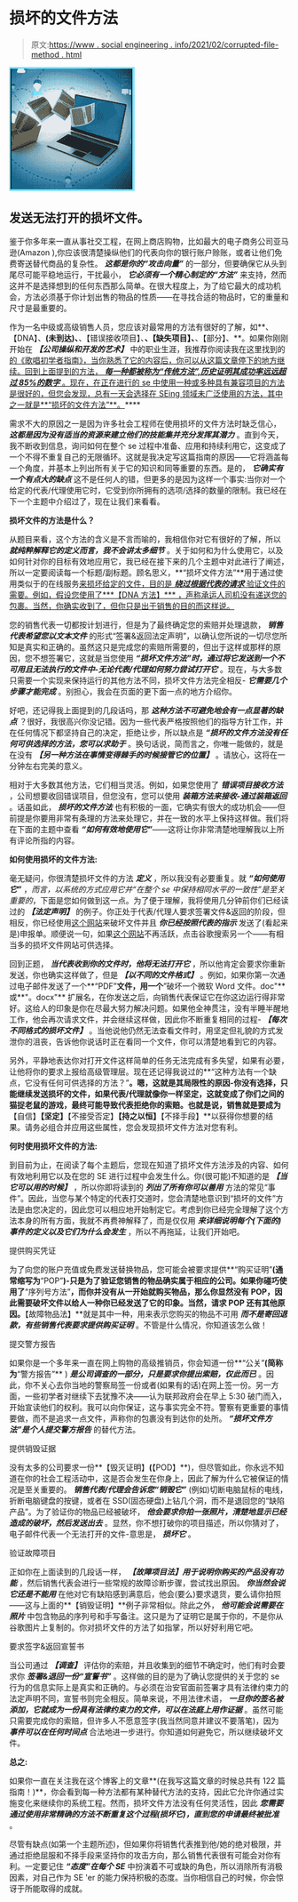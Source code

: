 # 损坏的文件方法

> 原文:[https://www . social engineering . info/2021/02/corrupted-file-method . html](https://www.socialengineering.info/2021/02/corrupted-file-method.html)

[![](img/a713514a1b18664ab2204a33a905f75c.png)](https://1.bp.blogspot.com/-qg51HcJKyU8/XnTdbf8287I/AAAAAAAAjNU/ovt_-E9G2GU-kdYE6H7N2jp0rzw7obLgwCLcBGAsYHQ/s1600/Corrupted%2BFiles.%2Bwww.socialengineers.net.jpg)

## **发送无法打开的损坏文件。**

鉴于你多年来一直从事社交工程，在网上商店购物，比如最大的电子商务公司亚马逊(Amazon ),你应该很清楚操纵他们的代表向你的银行账户赊账，或者让他们免费寄送替代商品的复杂性。 ***这都是你的“攻击向量”*** 的一部分，但要确保它从头到尾尽可能平稳地运行，干扰最小， ***它必须有一个精心制定的“方法”*** 来支持，然而这并不是选择想到的任何东西那么简单。在很大程度上，为了给它最大的成功机会，方法必须基于你计划出售的物品的性质——在寻找合适的物品时，它的重量和尺寸是最重要的。

 

作为一名中级或高级销售人员，您应该对最常用的方法有很好的了解，如**、【DNA】、**(未到达)、**、【错误接收项目】、**、【缺失项目】、**、【部分】、**。如果你刚刚开始在 ***【公司操纵和开发的艺术】*** 中的职业生涯，我推荐你阅读我在这里找到的[的《歌唱初学者指南》，当你熟悉了它的内容后，你可以从这篇文章停下的地方继续。回到上面提到的方法， ***每一种都被称为“传统方法”,历史证明其成功率远远超过 85%的数字*** 。现在，在正在进行的 se 中使用一种或多种具有兼容项目的方法是很好的，但您会发现，总有一天会选择在 SEing 领域未广泛使用的方法，其中之一就是**“损坏的文件方法”**。](https://www.socialengineers.net/2020/09/beginners-guide-to-seing.html)****

 

需求不大的原因之一是因为许多社会工程师在使用损坏的文件方法时缺乏信心， ***这都是因为没有适当的资源来建立他们的技能集并充分发挥其潜力*** 。直到今天，我不断收到信息，询问如何在整个 se 过程中准备、应用和持续利用它，这变成了一个不得不重复自己的无限循环。这就是我决定写这篇指南的原因——它将涵盖每一个角度，并基本上列出所有关于它的知识和同等重要的东西。是的， ***它确实有一个有点大的缺点*** 这不是任何人的错，但更多的是因为这样一个事实:当你对一个给定的代表/代理使用它时，它受到你所拥有的选项/选择的数量的限制。我已经在下一个主题中介绍过了，现在让我们来看看。

 

**损坏文件的方法是什么？**

 

从题目来看，这个方法的含义是不言而喻的，我相信你对它有很好的了解，所以 ***就纯粹解释它的定义而言，我不会讲太多细节*** 。关于如何和为什么使用它，以及如何针对你的目标有效地应用它，我已经在接下来的几个主题中对此进行了阐述，所以一定要阅读每一个标题/副标题。顾名思义，**“损坏文件方法”**用于通过使用类似于的在线服务[来损坏给定的文件，目的是 ***绕过根据代表的请求*** 验证文件的需要。例如，假设您使用了***【DNA 方法】*** ，声称承运人司机没有递送您的包裹。当然，你确实收到了，但你只是出于销售的目的而这样说。](https://corrupt-a-file.net/)

 

您的销售代表一切都按计划进行，但是为了最终确定您的索赔并处理退款， ***销售代表希望您以文本文件*** 的形式“签署&返回法定声明”，以确认您所说的一切尽您所知是真实和正确的。虽然这只是完成您的索赔所需要的，但出于这样或那样的原因，您不想签署它，这就是当您使用 ***“损坏文件方法”时，通过将它发送到一个不可用且无法执行的文件中-无论代表/代理如何努力尝试打开它*** 。现在，与大多数只需要一个实现来保持运行的其他方法不同，损坏文件方法完全相反- ***它需要几个步骤才能完成*** 。别担心，我会在页面的更下面一点的地方介绍你。

 

好吧，还记得我上面提到的几段话吗，那 ***这种方法不可避免地会有一点显著的缺点*** ？很好，我很高兴你没记错。因为一些代表严格按照他们的指导方针工作，并在任何情况下都坚持自己的决定，拒绝让步，所以缺点是 ***“损坏的文件方法没有任何可供选择的方法，您可以求助于*** 。换句话说，简而言之，你唯一能做的，就是在没有 ***【另一种方法在事情变得棘手的时候接管它的位置】*** 。请放心，这将在一分钟左右完美的意义。

 

相对于大多数其他方法，它们相当灵活。例如，如果您使用了 ***错误项目接收方法*** ，公司想要收回错误项目，但您没有，您可以使用 ***装箱方法来接收-通过装箱返回*** 。话虽如此， ***损坏的文件方法*** 也有积极的一面，它确实有很大的成功机会——但前提是你要用非常有条理的方法来处理它，并在一致的水平上保持这样做。我们将在下面的主题中查看 ***“如何有效地使用它”***——这将让你非常清楚地理解我以上所有评论所指的内容。

 

**如何使用损坏的文件方法:**

 

毫无疑问，你很清楚损坏文件的方法 ***定义*** ，所以我没有必要重复。就 ***“如何使用它”*** ，*而言，以系统的方式应用它并“在整个 se 中保持相同水平的一致性”是至关重要的*，下面是您如何做到这一点。为了便于理解，我将使用几分钟前你们已经读过的 ***【法定声明】*** 的例子。你正处于代表/代理人要求签署文件&返回的阶段，但相反，你已经使用[这个网站](https://corrupt-a-file.net/)来破坏文件并且 ***你已经按照代表的指示*** 发送了(看起来是)申报单。顺便说一句，如果[这个网站](https://corrupt-a-file.net/)不再活跃，点击谷歌搜索另一个——有相当多的损坏文件网站可供选择。

 

回到正题， ***当代表收到你的文件时，他将无法打开它*** ，所以他肯定会要求你重新发送，你也确实这样做了，但是 ***【以不同的文件格式】*** 。例如，如果你第一次通过电子邮件发送了一个**“PDF”**文件，用一个**”破坏一个微软 Word 文件。doc"** 或**"。docx"** 扩展名，在你发送之后，向销售代表保证它在你这边运行得非常好。这给人的印象是你在尽最大努力解决问题。如果他全神贯注，没有半睡半醒地工作，他会再次请求文件，并会继续这样做，因此你不断重复相同的过程- ***【每次不同格式的损坏文件】*** 。当他说他仍然无法查看文件时，用坚定但礼貌的方式发泄你的沮丧，告诉他你说话时正在看同一个文件，你可以清楚地看到它的内容。

 

另外，平静地表达你对打开文件这样简单的任务无法完成有多失望，如果有必要，让他将你的要求上报给高级管理层。现在还记得我说过的**“这种方法有一个缺点，它没有任何可供选择的方法？”**。嗯，这就是其局限性的原因-你没有选择，只能继续发送损坏的文件，如果代表/代理就像你一样坚定，这就变成了你们之间的猫捉老鼠的游戏，最终可能导致代表拒绝你的索赔。也就是说，销售就是要成为**【自信】****【坚定】****【不接受否定】****【持之以恒】****【不择手段】**以获得你想要的结果。请务必组合并应用这些属性，您会发现损坏文件方法对您有利。

 

**何时使用损坏文件的方法:**

 

到目前为止，在阅读了每个主题后，您现在知道了损坏文件方法涉及的内容、如何有效地利用它以及在您的 SE 进行过程中会发生什么。你(很可能)不知道的是 ***【当它可以用的时候】*** ，所以你即将读到的 ***列出了所有你可以善用*** 方法的常见“事件”。因此，当您与某个特定的代表打交道时，您会清楚地意识到“损坏的文件”方法是由您决定的，因此您可以相应地开始制定它。考虑到你已经完全理解了这个方法本身的所有方面，我就不再费神解释了，而是仅仅用 ***来详细说明每个(下面的)事件的定义以及它们为什么会发生*** ，所以不再拖延，让我们开始吧。

 

提供购买凭证

 

为了向您的账户充值或免费发送替换物品，您可能会被要求提供**“购买证明”**(通常缩写为**“POP”**)-只是为了验证您销售的物品确实属于相应的公司。如果你碰巧使用了**“序列号方法”**，而你并没有从一开始就购买物品，那么你显然没有 POP，因此需要破坏文件以给人一种你已经发送了它的印象。当然，请求 POP 还有其他原因。**【故障物品法】**就是其中一种，用来表示您购买的物品不可用 ***而不是寄回退款，有些销售代表要求提供购买证明*** 。不管是什么情况，你知道该怎么做！

 

提交警方报告

 

如果你是一个多年来一直在网上购物的高级推销员，你会知道一份**“公关”**(简称为**“警方报告”** ) ***是公司调查的一部分，只是要求你提出索赔，仅此而已*** 。因此，你不关心去你当地的警察局签一份或者(如果有的话)在网上签一份。另一方面，一些初学者对继续下去犹豫不决——认为联邦政府会在早上 5:30 破门而入，开始宣读他们的权利。我可以向你保证，这与事实完全不符。警察有更重要的事情要做，而不是追求一点文件，声称你的包裹没有到达你的处所。 ***“损坏文件方法”是个人提交警方报告*** 的替代方法。

 

提供销毁证据

 

没有太多的公司要求一份**【毁灭证明】**(**【POD】**)，但尽管如此，你永远不知道在你的社会工程活动中，这是否会发生在你身上，因此了解为什么它被保证的情况是至关重要的。 ***销售代表/代理会告诉您“销毁它”*** (例如)切断电脑鼠标的电线，折断电脑键盘的按键，或者在 SSD(固态硬盘)上钻几个洞，而不是退回您的“缺陷产品”。为了验证你的物品已经被破坏， ***他会要求你拍一张照片，清楚地显示已经造成的破坏，然后发送出去*** 。显然，你不想打破你的项目描述，所以你猜对了，电子邮件代表一个无法打开的文件-意思是， ***损坏它*** 。

 

验证故障项目

 

正如你在上面读到的几段话一样， ***【故障项目法】用于说明你购买的产品没有功能*** ，然后销售代表会进行一些常规的故障诊断步骤，尝试找出原因。 ***你当然会说它还是不能用*** 在他对它有缺陷感到满意后，他会(要么)要求退货，要么请你拍照——这与上面的**【销毁证明】**例子非常相似。除此之外， ***他可能会说需要在照片*** 中包含物品的序列号和手写备注。这只是为了证明它是属于你的，不是你从谷歌图片上复制的。你对损坏文件的方法了如指掌，所以好好利用它吧。

 

要求签字&返回宣誓书

 

当公司通过 ***【调查】*** 评估你的索赔，并且收集到的细节不确定时，他们有时会要求你 ***签署&退回一份“宣誓书”*** 。这样做的目的是为了确认您提供的关于您的 se 行为的信息实际上是真实和正确的。与必须在治安官面前签署才具有法律约束力的法定声明不同，宣誓书则完全相反。简单来说，不用法律术语， ***一旦你的签名被添加，它就成为一份具有法律约束力的文件，可以在法庭上用作证据*** 。虽然可能只需要完成你的索赔，但许多人不愿意签字(我当然同意并建议不要落笔)，因为 ***事件可以在任何时间点*** 合法地进一步进行。你知道如何避免它，所以继续破坏文件。

 

**总之:**

 

如果你一直在关注我在这个博客上的文章**(在我写这篇文章的时候总共有 122 篇指南！)**，你会看到每一种方法都有某种替代方法的支持，因此它允许你通过实施变化来继续你的系统工程。然而，损坏文件方法没有任何灵活性，因此 ***您需要通过使用非常精确的方法不断重复这个过程(损坏它)，直到您的申请最终被批准*** 。

 

尽管有缺点(如第一个主题所述)，但如果你将销售代表推到他/她的绝对极限，并通过拒绝屈服和不择手段来坚持你的攻击方向，那么销售代表很有可能会对你有利。一定要记住 ***“态度”在每个 SE*** 中扮演着不可或缺的角色，所以消除所有消极因素，对自己作为 SE 'er 的能力保持积极的态度。当你相信自己的时候，你会惊讶于所能取得的成就。
